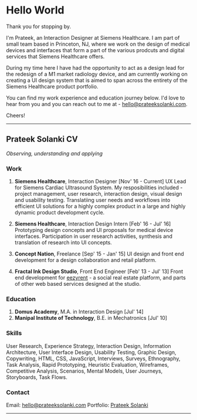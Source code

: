 # Hello World

Thank you for stopping by. 

I'm Prateek, an Interaction Designer at Siemens Healthcare. I am part of small team based in Princeton, NJ, where we work on the design of medical devices and interfaces that form a part of the various prodcuts and digital services that Siemens Healthcare offers. 

During my time here I have had the opportunity to act as a design lead for the redesign of a M1 market radiology device, and am currently working on creating a UI design system that is aimed to span across the entirety of the Siemens Healthcare product portfolio.

You can find my work experience and education journey below. I'd love to hear from you and you can reach out to me at - hello@prateeksolanki.com.

Cheers!

---

## Prateek Solanki CV
*Observing, understanding and applying*

### Work

1. **Siemens Healthcare**, Interaction Designer [Nov' 16 - Current]
UX Lead for Siemens Cardiac Ultrasound System. 
My resposibilities included - project management, user research, interaction design, visual design and usability testing. Translatiing user needs and workflows into efficient UI solutions for a highly complex product in a large and highly dynamic product development cycle.

2. **Siemens Healthcare**, Interaction Design Intern [Feb' 16 - Jul' 16]
Prototyping design concepts and UI proposals for medical device interfaces. Participation in user research activities, synthesis and translation of research into UI concepts.

3. **Concept Nation**, Freelance [Sep' 15 - Jan' 15]
UI design and front end development for a design collaboration and retail platform.

4. **Fractal Ink Design Studio**, Front End Engineer [Feb' 13 - Jul' 13]
Front end development for [eezyrent](https://www.eezyrent.com/) - a social real estate platform, and parts of other web based services designed at the studio.

### Education

1. **Domus Academy**,  M.A. in Interaction Design [Jul' 14]
2. **Manipal Institute of Technology**, B.E. in Mechatronics [Jul' 10]

### Skills
User Research, Experience Strategy, Interaction Design, Information Architecture, User Interface Design, Usability Testing, Graphic Design, Copywriting, HTML, CSS, JavaScript, Interviews, Surveys, Ethnography, Task Analysis, Rapid Prototyping, Heuristic Evaluation, Wireframes, Competitive Analysis, Scenarios, Mental Models, User Journeys, Storyboards, Task Flows.


### Contact

Email: hello@prateeksolanki.com
Portfolio: [Prateek Solanki](http://prateeksolanki.com/)

---





